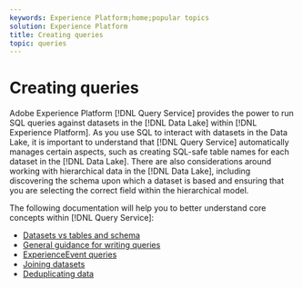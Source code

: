 ```yaml
---
keywords: Experience Platform;home;popular topics
solution: Experience Platform
title: Creating queries
topic: queries
---
```


# Creating queries

Adobe Experience Platform [!DNL Query Service] provides the power to run SQL queries against datasets in the [!DNL Data Lake] within [!DNL Experience Platform]. As you use SQL to interact with datasets in the Data Lake, it is important to understand that [!DNL Query Service] automatically manages certain aspects, such as creating SQL-safe table names for each dataset in the [!DNL Data Lake]. There are also considerations around working with hierarchical data in the [!DNL Data Lake], including discovering the schema upon which a dataset is based and ensuring that you are selecting the correct field within the hierarchical model.

The following documentation will help you to better understand core concepts within [!DNL Query Service]:

- [Datasets vs tables and schema](./datasets-and-tables.md)
- [General guidance for writing queries](./writing-queries.md)
- [ExperienceEvent queries](./experience-event-queries.md)
- [Joining datasets](./joining-datasets.md)
- [Deduplicating data](./deduplication.md)
